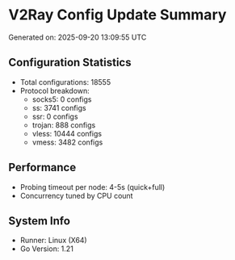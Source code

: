 # V2Ray Config Update Summary
Generated on: 2025-09-20 13:09:55 UTC

## Configuration Statistics
- Total configurations: 18555
- Protocol breakdown:
  - socks5: 0 configs
  - ss: 3741 configs
  - ssr: 0 configs
  - trojan: 888 configs
  - vless: 10444 configs
  - vmess: 3482 configs

## Performance
- Probing timeout per node: 4-5s (quick+full)
- Concurrency tuned by CPU count

## System Info
- Runner: Linux (X64)
- Go Version: 1.21

